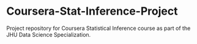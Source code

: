 # Coursera-Stat-Inference-Project
Project repository for Coursera Statistical Inference course as part of the JHU Data Science Specialization.
